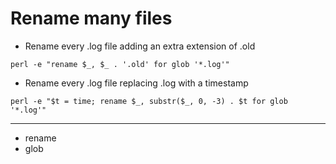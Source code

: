 # Rename many files

* Rename every .log file adding an extra extension of .old

```
perl -e "rename $_, $_ . '.old' for glob '*.log'"
```

* Rename every .log file replacing .log with a timestamp

```
perl -e "$t = time; rename $_, substr($_, 0, -3) . $t for glob '*.log'"
```

---

* rename
* glob


